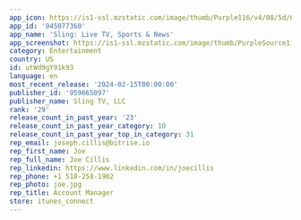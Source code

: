 ```yaml
---
app_icon: https://is1-ssl.mzstatic.com/image/thumb/Purple116/v4/08/5d/60/085d6047-3966-5375-125b-c92cd45e5b63/AppIcon-1x_U007emarketing-0-7-0-85-220.png/1024x1024bb.png
app_id: '945077360'
app_name: 'Sling: Live TV, Sports & News'
app_screenshot: https://is1-ssl.mzstatic.com/image/thumb/PurpleSource116/v4/cb/bd/e8/cbbde87c-8a5f-1fff-7bfe-bc51d30e2760/13b59fd4-8268-4779-ab4b-f917c8ad4027_1-NBCU-Takedown-AppStore-Breadth-of-Content-iPhone-6.5-1242x2688.png/1242x2688bb.png
category: Entertainment
country: US
id: utWd9gY91k93
language: en
most_recent_release: '2024-02-15T00:00:00'
publisher_id: '959665097'
publisher_name: Sling TV, LLC
rank: '29'
release_count_in_past_year: '23'
release_count_in_past_year_category: 10
release_count_in_past_year_top_in_category: 31
rep_email: joseph.cillis@bitrise.io
rep_first_name: Joe
rep_full_name: Joe Cillis
rep_linkedin: https://www.linkedin.com/in/joecillis
rep_phone: +1 518-258-1902
rep_photo: joe.jpg
rep_title: Account Manager
store: itunes_connect
---
```

